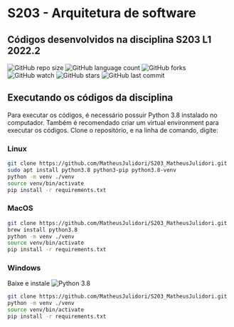 # S203 - Arquitetura de software
## Códigos desenvolvidos na disciplina S203 L1 2022.2

![GitHub repo size](https://img.shields.io/github/repo-size/matheusjulidori/S203?style=for-the-badge)
![GitHub language count](https://img.shields.io/github/languages/count/matheusjulidori/S203?style=for-the-badge)
![GitHub forks](https://img.shields.io/github/forks/matheusjulidori/S203?style=for-the-badge)
![GitHub watch](https://img.shields.io/github/watchers/matheusjulidori/S203?style=for-the-badge)
![GitHub stars](https://img.shields.io/github/stars/matheusjulidori/S203?style=for-the-badge)
![GitHub last commit](https://img.shields.io/github/last-commit/matheusjulidori/S203?style=for-the-badge)

## Executando os códigos da disciplina

Para executar os códigos, é necessário possuir Python 3.8 instalado no computador.
Também é recomendado criar um virtual environment para executar os códigos.
Clone o repositório, e na linha de comando, digite:

### Linux
```bash
git clone https://github.com/MatheusJulidori/S203_MatheusJulidori.git
sudo apt install python3.8 python3-pip python3.8-venv
python -m venv ./venv
source venv/bin/activate
pip install -r requirements.txt
```

### MacOS
```bash
git clone https://github.com/MatheusJulidori/S203_MatheusJulidori.git
brew install python3.8
python -m venv ./venv
source venv/bin/activate
pip install -r requirements.txt
```

### Windows
Baixe e instale ![Python 3.8](https://www.python.org/downloads/release/python-3813/)

```bash
git clone https://github.com/MatheusJulidori/S203_MatheusJulidori.git
python -m venv ./venv
source venv/bin/activate
pip install -r requirements.txt
```